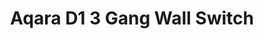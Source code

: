 ---
date_added: 2020-05-26
model: QBKG25LM
vendor: Xiaomi
title: Aqara D1 3 Gang Wall Switch
category: switch
supports: on/off, action
zigbeemodel: ['lumi.switch.l3acn3']
compatible: [z2m]
mlink: https://www.xiaomiyoupin.com/detail?gid=118897
link: https://www.aliexpress.com/item/32974697281.html
link2: 
link3: 
---